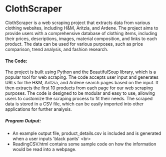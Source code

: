 # ClothScraper


ClothScraper is a web scraping project that extracts data from various clothing websites, including H&M, Aritzia, and Ardene. 
The project aims to provide users with a comprehensive database of clothing items, including their prices, descriptions, images, material composition, and links to each product.
The data can be used for various purposes, such as price comparison, trend analysis, and fashion research.




#### The Code:
The project is built using Python and the BeautifulSoup library, which is a popular tool for web scraping. The code accepts user input and generates URLs for the H&M, Aritzia, and Ardene search pages based on the input. It then extracts the first 10 products from each page for our web scraping purposes.
The code is designed to be modular and easy to use, allowing users to customize the scraping process to fit their needs. The scraped data is stored in a CSV file,
which can be easily imported into other applications for further analysis.




##### Program Output:
- An example output file, product_details.csv is included and is generated when a user inputs 'black pants' <br\>
- ReadingCSV.html contains some sample code on how the information would be read into a webpage. 

